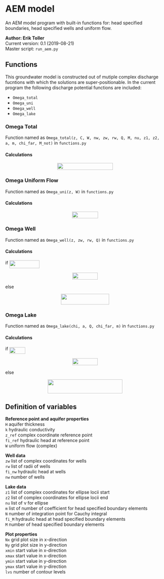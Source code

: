 # AEM model
An AEM model program with built-in functions for: head specified boundaries, head specified wells and uniform flow.

**Author: Erik Toller**  
Current version: 0.1 (2019-08-21)  
Master script: `run_aem.py`

## Functions
This groundwater model is constructed out of mutiple complex discharge fucntions with which the solutions are super-positionable. In the current program the following discharge potential functions are included:
- `Omega_total`
- `Omega_uni`
- `Omega_well`
- `Omega_lake`

### Omega Total
Function named as `Omega_total(z, C, W, nw, zw, rw, Q, M, nu, z1, z2, a, m, chi_far, M_not)` in `functions.py`

#### Calculations
<p align="center"><img src="/tex/b6d00e42d6bdb5dc24efdd8e0f29751e.svg?invert_in_darkmode&sanitize=true" align=middle width=176.89787115pt height=21.96341895pt/></p>

### Omega Uniform Flow
Function named as `Omega_uni(z, W)` in `functions.py`

#### Calculations
<p align="center"><img src="/tex/44c030f582ac4cddc27dc379893ea030.svg?invert_in_darkmode&sanitize=true" align=middle width=81.42799335pt height=21.586699199999998pt/></p>

### Omega Well
Function named as `Omega_well(z, zw, rw, Q)` in `functions.py`

#### Calculations
if <img src="/tex/074746e0e5a47c594ef363aed64574c6.svg?invert_in_darkmode&sanitize=true" align=middle width=95.03039699999998pt height=24.65753399999998pt/>
<p align="center"><img src="/tex/167c2937d0714a2eed55f7d25c1e526a.svg?invert_in_darkmode&sanitize=true" align=middle width=79.29816179999999pt height=21.96341895pt/></p>  
else  
<p align="center"><img src="/tex/6ffa722d1184652ed2d6d9324f5e8679.svg?invert_in_darkmode&sanitize=true" align=middle width=152.04851804999998pt height=33.62942055pt/></p>

### Omega Lake
Function named as `Omega_lake(chi, a, Q, chi_far, m)` in `functions.py`

#### Calculations
if <img src="/tex/71acaaa86f32d6fbb06d7e20fc052bb8.svg?invert_in_darkmode&sanitize=true" align=middle width=50.707529399999984pt height=21.18721440000001pt/>  

<p align="center"><img src="/tex/7619f2ee4811aaafcecaba16e469a855.svg?invert_in_darkmode&sanitize=true" align=middle width=79.651506pt height=21.96341895pt/></p>  

else  

<p align="center"><img src="/tex/a738b4421b79a4f6e97224a1adff56ef.svg?invert_in_darkmode&sanitize=true" align=middle width=236.18018159999997pt height=44.69878215pt/></p>

## Definition of variables
**Reference point and aquifer properties**  
`H` aquifer thickness  
`k` hydraulic conductivity  
`z_ref` complex coordinate reference point  
`fi_ref` hydraulic head at reference point  
`W` uniform flow (complex)  

**Well data**  
`zw` list of complex coordinates for wells  
`rw` list of radii of wells  
`fi_nw` hydraulic head at wells  
`nw` number of wells  

**Lake data**  
`z1` list of complex coordinates for ellipse locii start  
`z2` list of complex coordinates for ellipse locii end  
`nu` list of &nu; for ellipse  
`m` list of number of coefficient for head specified boundary elements  
`N` number of integration point for Cauchy integral  
`fi_M` hydraulic head at head specified boundary elements  
`M` number of head specified boundary elements  

**Plot properties**  
`Nx` grid plot size in x-direction  
`Ny` grid plot size in y-direction  
`xmin` start value in x-direction  
`xmax` start value in x-direction  
`ymin` start value in y-direction  
`ymax` start value in y-direction  
`lvs` number of contour levels  
